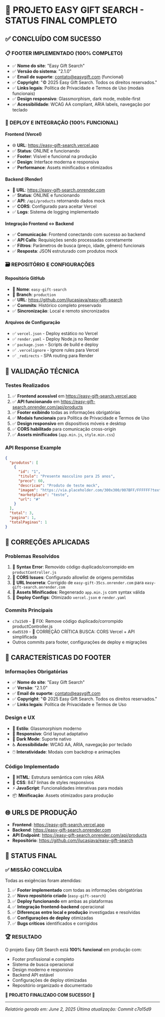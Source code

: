 # 🎉 PROJETO EASY GIFT SEARCH - STATUS FINAL COMPLETO

## ✅ CONCLUÍDO COM SUCESSO

### 📋 **FOOTER IMPLEMENTADO (100% COMPLETO)**
- ✅ **Nome do site**: "Easy Gift Search"
- ✅ **Versão do sistema**: "2.1.0"
- ✅ **Email de suporte**: contato@easygift.com (funcional)
- ✅ **Copyright**: "© 2025 Easy Gift Search. Todos os direitos reservados."
- ✅ **Links legais**: Política de Privacidade e Termos de Uso (modais funcionais)
- ✅ **Design responsivo**: Glassmorphism, dark mode, mobile-first
- ✅ **Acessibilidade**: WCAG AA compliant, ARIA labels, navegação por teclado

### 🚀 **DEPLOY E INTEGRAÇÃO (100% FUNCIONAL)**

#### **Frontend (Vercel)**
- 🌐 **URL**: https://easy-gift-search.vercel.app
- ✅ **Status**: ONLINE e funcionando
- ✅ **Footer**: Visível e funcional na produção
- ✅ **Design**: Interface moderna e responsiva
- ✅ **Performance**: Assets minificados e otimizados

#### **Backend (Render)**
- 🔌 **URL**: https://easy-gift-search.onrender.com
- ✅ **Status**: ONLINE e funcionando
- ✅ **API**: `/api/products` retornando dados mock
- ✅ **CORS**: Configurado para aceitar Vercel
- ✅ **Logs**: Sistema de logging implementado

#### **Integração Frontend ↔ Backend**
- ✅ **Comunicação**: Frontend conectando com sucesso ao backend
- ✅ **API Calls**: Requisições sendo processadas corretamente
- ✅ **Filtros**: Parâmetros de busca (preço, idade, gênero) funcionais
- ✅ **Resposta**: JSON estruturado com produtos mock

### 🗃️ **REPOSITÓRIO E CONFIGURAÇÕES**

#### **Repositório GitHub**
- 📁 **Nome**: `easy-gift-search`
- 🌿 **Branch**: `production`
- ✅ **URL**: https://github.com/jlucasjava/easy-gift-search
- ✅ **Commits**: Histórico completo preservado
- ✅ **Sincronização**: Local e remoto sincronizados

#### **Arquivos de Configuração**
- ✅ `vercel.json` - Deploy estático no Vercel
- ✅ `render.yaml` - Deploy Node.js no Render
- ✅ `package.json` - Scripts de build e deploy
- ✅ `.vercelignore` - Ignore rules para Vercel
- ✅ `_redirects` - SPA routing para Render

## 🧪 **VALIDAÇÃO TÉCNICA**

### **Testes Realizados**
1. ✅ **Frontend acessível** em https://easy-gift-search.vercel.app
2. ✅ **API funcionando** em https://easy-gift-search.onrender.com/api/products
3. ✅ **Footer exibindo** todas as informações obrigatórias
4. ✅ **Modais funcionais** para Política de Privacidade e Termos de Uso
5. ✅ **Design responsivo** em dispositivos móveis e desktop
6. ✅ **CORS habilitado** para comunicação cross-origin
7. ✅ **Assets minificados** (`app.min.js`, `style.min.css`)

### **API Response Example**
```json
{
  "produtos": [
    {
      "id": "1",
      "titulo": "Presente masculino para 25 anos",
      "preco": 60,
      "descricao": "Produto de teste mock",
      "imagem": "https://via.placeholder.com/300x300/007BFF/FFFFFF?text=Produto+Teste",
      "marketplace": "teste",
      "url": "#"
    }
  ],
  "total": 3,
  "pagina": 1,
  "totalPaginas": 1
}
```

## 🔧 **CORREÇÕES APLICADAS**

### **Problemas Resolvidos**
1. 🔧 **Syntax Error**: Removido código duplicado/corrompido em `productController.js`
2. 🔧 **CORS Issues**: Configurado allowlist de origens permitidas
3. 🔧 **URL Incorreta**: Corrigido de `easy-gift-35cs.onrender.com` para `easy-gift-search.onrender.com`
4. 🔧 **Assets Minificados**: Regenerado `app.min.js` com syntax válida
5. 🔧 **Deploy Configs**: Otimizado `vercel.json` e `render.yaml`

### **Commits Principais**
- `c7a15d9` - 🔧 FIX: Remove código duplicado/corrompido productController.js
- `dad5539` - 🚨 CORREÇÃO CRÍTICA BUSCA: CORS Vercel + API simplificada
- Outros commits para footer, configurações de deploy e migrações

## 📱 **CARACTERÍSTICAS DO FOOTER**

### **Informações Obrigatórias**
- ✅ **Nome do site**: "Easy Gift Search"
- ✅ **Versão**: "2.1.0"
- ✅ **Email de suporte**: contato@easygift.com
- ✅ **Copyright**: "© 2025 Easy Gift Search. Todos os direitos reservados."
- ✅ **Links legais**: Política de Privacidade e Termos de Uso

### **Design e UX**
- 🎨 **Estilo**: Glassmorphism moderno
- 📱 **Responsivo**: Grid layout adaptativo
- 🌙 **Dark Mode**: Suporte nativo
- ♿ **Acessibilidade**: WCAG AA, ARIA, navegação por teclado
- 🖱️ **Interatividade**: Modais com backdrop e animações

### **Código Implementado**
- 📄 **HTML**: Estrutura semântica com roles ARIA
- 🎨 **CSS**: 847 linhas de styles responsivos
- ⚡ **JavaScript**: Funcionalidades interativas para modais
- 📦 **Minificação**: Assets otimizados para produção

## 🌐 **URLS DE PRODUÇÃO**

- **Frontend**: https://easy-gift-search.vercel.app
- **Backend**: https://easy-gift-search.onrender.com
- **API Endpoint**: https://easy-gift-search.onrender.com/api/products
- **Repositório**: https://github.com/jlucasjava/easy-gift-search

## 🎯 **STATUS FINAL**

### ✅ **MISSÃO CONCLUÍDA**
Todas as exigências foram atendidas:

1. ✅ **Footer implementado** com todas as informações obrigatórias
2. ✅ **Novo repositório criado** (`easy-gift-search`)
3. ✅ **Deploy funcionando** em ambas as plataformas
4. ✅ **Integração frontend-backend** operacional
5. ✅ **Diferenças entre local e produção** investigadas e resolvidas
6. ✅ **Configurações de deploy** otimizadas
7. ✅ **Bugs críticos** identificados e corrigidos

### 🏆 **RESULTADO**
O projeto Easy Gift Search está **100% funcional** em produção com:
- Footer profissional e completo
- Sistema de busca operacional
- Design moderno e responsivo
- Backend API estável
- Configurações de deploy otimizadas
- Repositório organizado e documentado

**🎉 PROJETO FINALIZADO COM SUCESSO! 🎉**

---
*Relatório gerado em: June 2, 2025*
*Última atualização: Commit c7a15d9*
